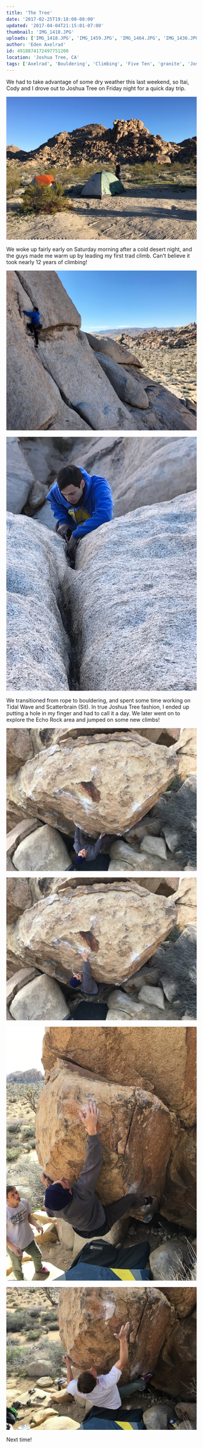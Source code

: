 ```yaml
---
title: 'The Tree'
date: '2017-02-25T19:18:00-08:00'
updated: '2017-04-04T21:15:01-07:00'
thumbnail: 'IMG_1418.JPG'
uploads: ['IMG_1418.JPG', 'IMG_1459.JPG', 'IMG_1464.JPG', 'IMG_1436.JPG', 'IMG_1437.JPG', 'IMG_1448.JPG', 'IMG_1448.JPG', 'IMG_1448.JPG', 'IMG_1451.JPG']
author: 'Eden Axelrad'
id: 4918874172497751200
location: 'Joshua Tree, CA'
tags: ['Axelrad', 'Bouldering', 'Climbing', 'Five Ten', 'granite', 'Joshua', 'scatterbrain', 'Tree']
---
```


We had to take advantage of some dry weather this last weekend, so Itai, Cody and I drove out to Joshua Tree on Friday night for a quick day trip.

![](uploads/IMG_1418.JPG)

We woke up fairly early on Saturday morning after a cold desert night, and the guys made me warm up by leading my first trad climb. Can't believe it took nearly 12 years of climbing!

![](uploads/IMG_1459.JPG)

![](uploads/IMG_1464.JPG)

We transitioned from rope to bouldering, and spent some time working on Tidal Wave and Scatterbrain (Sit). In true Joshua Tree fashion, I ended up putting a hole in my finger and had to call it a day. We later went on to explore the Echo Rock area and jumped on some new climbs!

![](uploads/IMG_1436.JPG)

![Itai sticking the crux on Igneous Ambiance (V7)](uploads/IMG_1437.JPG)

![Itai snagging the last move on Mulligan Variation (V8)](uploads/IMG_1448.JPG)

![And Cody, getting agonizingly close...](uploads/IMG_1451.JPG)

Next time!
